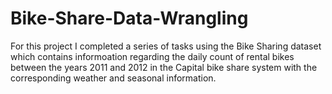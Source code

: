 # Bike-Share-Data-Wrangling
For this project I  completed a series of tasks using the Bike Sharing dataset which contains informoation regarding the daily count of rental bikes between the years 2011 and 2012 in the Capital bike share system with the corresponding weather and seasonal information.


